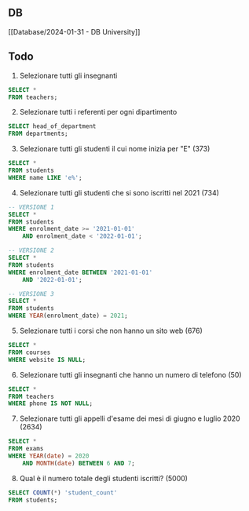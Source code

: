 ## DB
[[Database/2024-01-31 - DB University]]

## Todo
1. Selezionare tutti gli insegnanti
```sql
SELECT *
FROM teachers;
```

2. Selezionare tutti i referenti per ogni dipartimento
```sql
SELECT head_of_department
FROM departments;
```

3. Selezionare tutti gli studenti il cui nome inizia per "E" (373)
```sql
SELECT *
FROM students
WHERE name LIKE 'e%';
```

4. Selezionare tutti gli studenti che si sono iscritti nel 2021 (734)
```sql
-- VERSIONE 1
SELECT *
FROM students
WHERE enrolment_date >= '2021-01-01'
    AND enrolment_date < '2022-01-01';

-- VERSIONE 2
SELECT *
FROM students
WHERE enrolment_date BETWEEN '2021-01-01'
	AND '2022-01-01';

-- VERSIONE 3
SELECT *
FROM students
WHERE YEAR(enrolment_date) = 2021;
```

5. Selezionare tutti i corsi che non hanno un sito web (676)
```sql
SELECT *
FROM courses
WHERE website IS NULL;
```

6. Selezionare tutti gli insegnanti che hanno un numero di telefono (50)
```sql
SELECT *
FROM teachers
WHERE phone IS NOT NULL;
```

7. Selezionare tutti gli appelli d'esame dei mesi di giugno e luglio 2020 (2634)
```sql
SELECT *
FROM exams
WHERE YEAR(date) = 2020
    AND MONTH(date) BETWEEN 6 AND 7;
```

8. Qual è il numero totale degli studenti iscritti? (5000)
```sql
SELECT COUNT(*) 'student_count'
FROM students;
```
